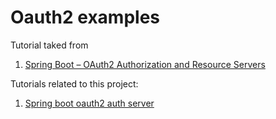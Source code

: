 # Oauth2 examples

Tutorial taked from 
1. [Spring Boot – OAuth2 Authorization and Resource Servers](https://howtodoinjava.com/spring-boot2/oauth2-auth-server/)


Tutorials related to this project:

1. [Spring boot oauth2 auth server](https://howtodoinjava.com/spring5/security5/oauth2-auth-server/)